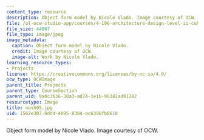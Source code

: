 ```yaml
---
content_type: resource
description: Object form model by Nicole Vlado. Image courtesy of OCW.
file: /ol-ocw-studio-app/courses/4-196-architecture-design-level-ii-cuba-studio-spring-2004/1562e3079ddd48958384ac6396fb8618_nosh05.jpg
file_size: 44067
file_type: image/jpeg
image_metadata:
  caption: Object form model by Nicole Vlado.
  credit: Image courtesy of OCW.
  image-alt: Work by Nicole Vlado.
learning_resource_types:
- Projects
license: https://creativecommons.org/licenses/by-nc-sa/4.0/
ocw_type: OCWImage
parent_title: Projects
parent_type: CourseSection
parent_uid: 9a0c3636-30a3-ad74-1e1b-96382ad91282
resourcetype: Image
title: nosh05.jpg
uid: 1562e307-9ddd-4895-8384-ac6396fb8618
---
```

Object form model by Nicole Vlado. Image courtesy of OCW.